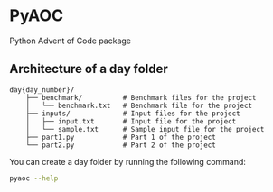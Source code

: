# PyAOC
Python Advent of Code package

## Architecture of a day folder
```text
day{day_number}/
    ├── benchmark/          # Benchmark files for the project
    │   └── benchmark.txt   # Benchmark file for the project   
    ├── inputs/             # Input files for the project
    │   ├── input.txt       # Input file for the project
    │   └── sample.txt      # Sample input file for the project    
    ├── part1.py            # Part 1 of the project
    └── part2.py            # Part 2 of the project
```
You can create a day folder by running the following command:
```bash
pyaoc --help
```

